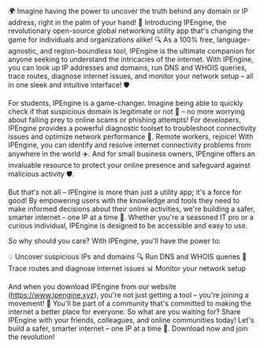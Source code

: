 🌍 Imagine having the power to uncover the truth behind any domain or IP address, right in the palm of your hand! 📡 Introducing IPEngine, the revolutionary open-source global networking utility app that's changing the game for individuals and organizations alike! 🔍 As a 100% free, language-agnostic, and region-boundless tool, IPEngine is the ultimate companion for anyone seeking to understand the intricacies of the internet. With IPEngine, you can look up IP addresses and domains, run DNS and WHOIS queries, trace routes, diagnose internet issues, and monitor your network setup – all in one sleek and intuitive interface! 🛡️

For students, IPEngine is a game-changer. Imagine being able to quickly check if that suspicious domain is legitimate or not 🤔 – no more worrying about falling prey to online scams or phishing attempts! For developers, IPEngine provides a powerful diagnostic toolset to troubleshoot connectivity issues and optimize network performance 🔧. Remote workers, rejoice! With IPEngine, you can identify and resolve internet connectivity problems from anywhere in the world ✈️. And for small business owners, IPEngine offers an invaluable resource to protect your online presence and safeguard against malicious activity 🛡️.

But that's not all – IPEngine is more than just a utility app; it's a force for good! By empowering users with the knowledge and tools they need to make informed decisions about their online activities, we're building a safer, smarter internet – one IP at a time 🚀. Whether you're a seasoned IT pro or a curious individual, IPEngine is designed to be accessible and easy to use.

So why should you care? With IPEngine, you'll have the power to:

💡 Uncover suspicious IPs and domains
🔍 Run DNS and WHOIS queries
📍 Trace routes and diagnose internet issues
📊 Monitor your network setup

And when you download IPEngine from our website (https://www.ipengine.xyz), you're not just getting a tool – you're joining a movement! 🌟 You'll be part of a community that's committed to making the internet a better place for everyone. So what are you waiting for? Share IPEngine with your friends, colleagues, and online communities today! Let's build a safer, smarter internet – one IP at a time 🚀. Download now and join the revolution!